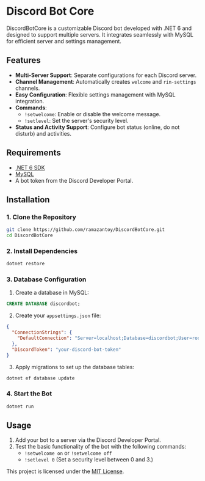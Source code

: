 # Discord Bot Core

DiscordBotCore is a customizable Discord bot developed with .NET 6 and designed to support multiple servers. It integrates seamlessly with MySQL for efficient server and settings management.

## Features
- **Multi-Server Support**: Separate configurations for each Discord server.
- **Channel Management**: Automatically creates `welcome` and `rin-settings` channels.
- **Easy Configuration**: Flexible settings management with MySQL integration.
- **Commands**:
  - `!setwelcome`: Enable or disable the welcome message.
  - `!setlevel`: Set the server's security level.
- **Status and Activity Support**: Configure bot status (online, do not disturb) and activities.

## Requirements
- [.NET 6 SDK](https://dotnet.microsoft.com/download/dotnet/6.0)
- [MySQL](https://dev.mysql.com/downloads/)
- A bot token from the Discord Developer Portal.

## Installation

### 1. Clone the Repository

```bash
git clone https://github.com/ramazantoy/DiscordBotCore.git
cd DiscordBotCore
```

### 2. Install Dependencies

```bash
dotnet restore
```

### 3. Database Configuration

1. Create a database in MySQL:

```sql
CREATE DATABASE discordbot;
```

2. Create your `appsettings.json` file:

```json
{
  "ConnectionStrings": {
    "DefaultConnection": "Server=localhost;Database=discordbot;User=root;Password=yourpassword;"
  },
  "DiscordToken": "your-discord-bot-token"
}
```

3. Apply migrations to set up the database tables:

```bash
dotnet ef database update
```

### 4. Start the Bot

```bash
dotnet run
```

## Usage

1. Add your bot to a server via the Discord Developer Portal.
2. Test the basic functionality of the bot with the following commands:
   - `!setwelcome on` or `!setwelcome off`
   - `!setlevel 0` (Set a security level between 0 and 3.)



This project is licensed under the [MIT License](LICENSE).



